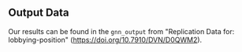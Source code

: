 ## Output Data

Our results can be found in the `gnn_output` from "Replication Data for: lobbying-position" (https://doi.org/10.7910/DVN/D0QWM2).